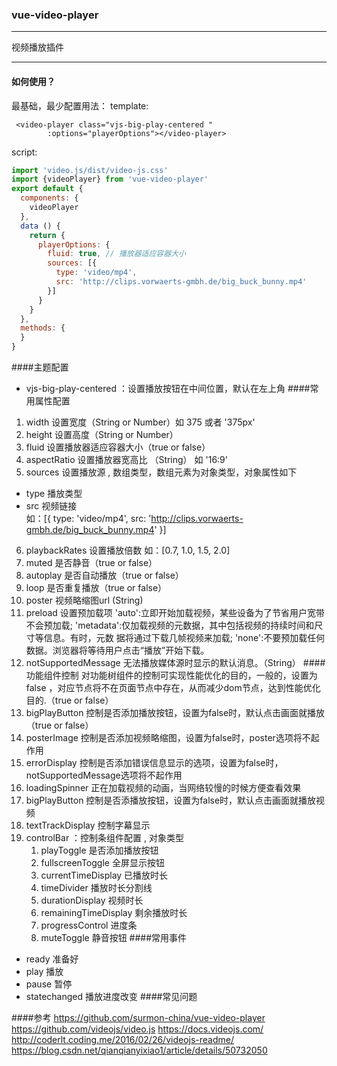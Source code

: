 ### vue-video-player
----------
视频播放插件

----------
#### 如何使用？
最基础，最少配置用法：
template:
``` htmlbars
 <video-player class="vjs-big-play-centered "
        :options="playerOptions"></video-player>
```
script:
``` javascript
import 'video.js/dist/video-js.css'
import {videoPlayer} from 'vue-video-player'
export default {
  components: {
    videoPlayer
  },
  data () {
    return {
      playerOptions: {
        fluid: true, // 播放器适应容器大小
        sources: [{
          type: 'video/mp4',
          src: 'http://clips.vorwaerts-gmbh.de/big_buck_bunny.mp4'
        }]
      }
    }
  },
  methods: {
  }
}
```
####主题配置
- vjs-big-play-centered ：设置播放按钮在中间位置，默认在左上角
####常用属性配置
1. width 设置宽度（String or Number）如 375 或者 '375px' 
2. height 设置高度（String or Number）
3. fluid 设置播放器适应容器大小（true or false）
4. aspectRatio 设置播放器宽高比 （String） 如 '16:9'
5. sources 设置播放源 , 数组类型，数组元素为对象类型，对象属性如下
  - type 播放类型
  - src 视频链接    
如：[{
          type: 'video/mp4',
          src: 'http://clips.vorwaerts-gmbh.de/big_buck_bunny.mp4'
        }]
6. playbackRates 设置播放倍数 如：[0.7, 1.0, 1.5, 2.0]
7. muted 是否静音（true or false）
8. autoplay 是否自动播放（true or false）
9. loop 是否重复播放（true or false）
10. poster 视频略缩图url (String)
11. preload 设置预加载项 
   'auto':立即开始加载视频，某些设备为了节省用户宽带不会预加载;
   'metadata':仅加载视频的元数据，其中包括视频的持续时间和尺寸等信息。有时，元数 据将通过下载几帧视频来加载;
   'none':不要预加载任何数据。浏览器将等待用户点击“播放”开始下载。
12. notSupportedMessage 无法播放媒体源时显示的默认消息。（String）
####功能组件控制 
对功能树组件的控制可实现性能优化的目的，一般的，设置为false ，对应节点将不在页面节点中存在，从而减少dom节点，达到性能优化目的.（true or false）
1. bigPlayButton 控制是否添加播放按钮，设置为false时，默认点击画面就播放 （true or false）
2. posterImage 控制是否添加视频略缩图，设置为false时，poster选项将不起作用
3. errorDisplay 控制是否添加错误信息显示的选项，设置为false时，notSupportedMessage选项将不起作用
4. loadingSpinner 正在加载视频的动画，当网络较慢的时候方便查看效果
5. bigPlayButton 控制是否添播放按钮，设置为false时，默认点击画面就播放视频
6. textTrackDisplay 控制字幕显示
7. controlBar ：控制条组件配置 , 对象类型
   1. playToggle 是否添加播放按钮 
   2. fullscreenToggle 全屏显示按钮
   3.  currentTimeDisplay 已播放时长
   4.   timeDivider 播放时长分割线
   5.  durationDisplay 视频时长
   6.  remainingTimeDisplay 剩余播放时长
   7.   progressControl 进度条
   8.  muteToggle 静音按钮
####常用事件
- ready 准备好
- play 播放
- pause 暂停
- statechanged 播放进度改变
####常见问题

####参考
https://github.com/surmon-china/vue-video-player
https://github.com/videojs/video.js
https://docs.videojs.com/
http://coderlt.coding.me/2016/02/26/videojs-readme/
https://blog.csdn.net/qianqianyixiao1/article/details/50732050